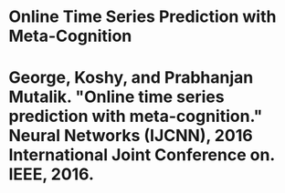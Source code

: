 # Online Time Series Prediction with Meta-Cognition

# George, Koshy, and Prabhanjan Mutalik. "Online time series prediction with meta-cognition." Neural Networks (IJCNN), 2016 International Joint Conference on. IEEE, 2016.
